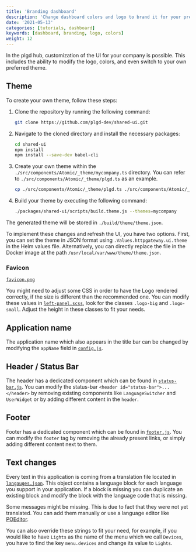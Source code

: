 ```yaml
---
title: 'Branding dashboard'
description: 'Change dashboard colors and logo to brand it for your presentation'
date: '2021-05-13'
categories: [tutorials, dashboard]
keywords: [dashboard, branding, logo, colors]
weight: 12
---
```


In the plgd hub, customization of the UI for your company is possible. This includes the ability to modify the logo, colors, and even switch to your own preferred theme.

## Theme

To create your own theme, follow these steps:

1. Clone the repository by running the following command:

    ```sh
    git clone https://github.com/plgd-dev/shared-ui.git
    ```

2. Navigate to the cloned directory and install the necessary packages:

    ```sh
    cd shared-ui
    npm install
    npm install --save-dev babel-cli
    ```

3. Create your own theme within the `./src/components/Atomic/_theme/mycompany.ts` directory. You can refer to `./src/components/Atomic/_theme/plgd.ts` as an example.

   ```sh
   cp ./src/components/Atomic/_theme/plgd.ts ./src/components/Atomic/_theme/mycompany.ts
   ```

4. Build your theme by executing the following command:

    ```sh
    ./packages/shared-ui/scripts/build.theme.js --themes=mycompany
    ```

The generated theme will be stored in `./build/theme/theme.json`.

To implement these changes and refresh the UI, you have two options. First, you can set the theme in JSON format using `.Values.httpgateway.ui.theme` in the Helm values file. Alternatively, you can directly replace the file in the Docker image at the path `/usr/local/var/www/theme/theme.json`.

### Favicon

[`favicon.png`](https://github.com/plgd-dev/hub/tree/main/http-gateway/web/public/favicon.png)

You might need to adjust some CSS in order to have the Logo rendered correctly, if the size is different than the recommended one. You can modify these values in [`left-panel.scss`](https://github.com/plgd-dev/hub/tree/main/http-gateway/web/src/components/left-panel/left-panel.scss), look for the classes `.logo-big` and `.logo-small`. Adjust the height in these classes to fit your needs.

## Application name

The application name which also appears in the title bar can be changed by modifying the `appName` field in [`config.js`](https://github.com/plgd-dev/hub/tree/main/http-gateway/web/src/config.js).

## Header / Status Bar

The header has a dedicated component which can be found in [`status-bar.js`](https://github.com/plgd-dev/hub/tree/main/http-gateway/web/src/components/status-bar/status-bar.js). You can modify the status-bar `<header id="status-bar">...</header>` by removing existing components like `LanguageSwitcher` and `UserWidget` or by adding different content in the `header`.

## Footer

Footer has a dedicated component which can be found in [`footer.js`](https://github.com/plgd-dev/hub/tree/main/http-gateway/web/src/components/footer/footer.js). You can modify the `footer` tag by removing the already present links, or simply adding different content next to them.

## Text changes

Every text in this application is coming from a translation file located in [`langauges.json`](https://github.com/plgd-dev/hub/tree/main/http-gateway/web/src/languages/langauges.json). This object contains a language block for each language you support in your application. If a block is missing you can duplicate an existing block and modify the block with the language code that is missing.

Some messages might be missing. This is due to fact that they were not yet translated. You can add them manually or use a language editor like [POEditor](https://poeditor.com/).

You can also override these strings to fit your need, for example, if you would like to have `Lights` as the name of the menu which we call `Devices`, you have to find the key `menu.devices` and change its value to `Lights`.
